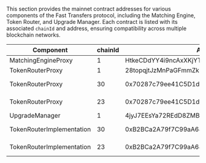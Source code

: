 
This section provides the mainnet contract addresses for various components of the Fast Transfers protocol, including the Matching Engine, Token Router, and Upgrade Manager. Each contract is listed with its associated `chainId` and address, ensuring compatibility across multiple blockchain networks.

| Component               | chainId | Address                                      | Constructor Arguments            |
|-------------------------|---------|----------------------------------------------|----------------------------------|
|MatchingEngineProxy      | 1       | HtkeCDdYY4i9ncAxXKjYTx8Uu3WM8JbtiLRYjtHwaVXb |                                  |
|TokenRouterProxy         | 1       | 28topqjtJzMnPaGFmmZk68tzGmj9W9aMntaEK3QkgtRe |                                  |
|TokenRouterProxy         | 30      | 0x70287c79ee41C5D1df8259Cd68Ba0890cd389c47   | 0xE33C682aA6F7F6E31F0E861aAcCd7dB9C002B965, 0x439fab9100000000000000000000000000000000000000000000000000000000000000200000000000000000000000000000000000000000000000000000000000000014420e8aa32c31626f7f31d6fcc154eeccd6e6e9cb000000000000000000000000 |
|TokenRouterProxy         | 23      | 0x70287c79ee41C5D1df8259Cd68Ba0890cd389c47   | 0xE33C682aA6F7F6E31F0E861aAcCd7dB9C002B965, 0x439fab9100000000000000000000000000000000000000000000000000000000000000200000000000000000000000000000000000000000000000000000000000000014420e8aa32c31626f7f31d6fcc154eeccd6e6e9cb000000000000000000000000 |
|UpgradeManager           | 1       | 4jyJ7EEsYa72REdD8ZMBvHFTXZ4VYGQPUHaJTajsK8SN |
|TokenRouterImplementation| 30      | 0xB2BCa2A79f7C99aA684A14303d368ffDbc4307e9   | 0x833589fCD6eDb6E08f4c7C32D4f71b54bdA02913,0xbebdb6C8ddC678FfA9f8748f85C815C556Dd8ac6, 0x1682Ae6375C4E4A97e4B583BC394c861A46D8962, 1, 0x74e70ed52464f997369bbefd141d8a2d9dd3cd15e1f21b37bce18f45e0e923b2, 0xf4c8473a0e8fb093ca12970ed615db09f7ebbbb3d00f40b3e285e12f40e5c9a6, 5|
|TokenRouterImplementation| 23      | 0xB2BCa2A79f7C99aA684A14303d368ffDbc4307e9   | 0xaf88d065e77c8cC2239327C5EDb3A432268e5831, 0xa5f208e072434bC67592E4C49C1B991BA79BCA46, 0x19330d10D9Cc8751218eaf51E8885D058642E08A, 1, 0x74e70ed52464f997369bbefd141d8a2d9dd3cd15e1f21b37bce18f45e0e923b2, 0xf4c8473a0e8fb093ca12970ed615db09f7ebbbb3d00f40b3e285e12f40e5c9a6, 5|
